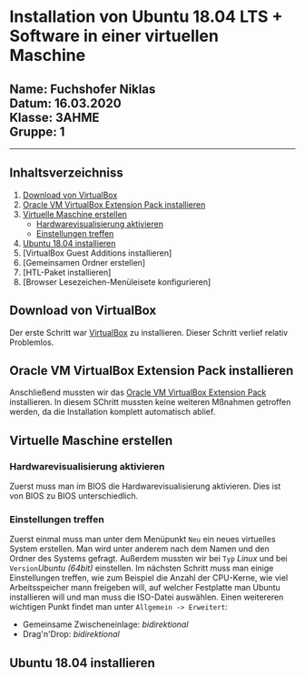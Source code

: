 # Installation von Ubuntu 18.04 LTS + Software in einer virtuellen Maschine
         
**Name**: Fuchshofer Niklas  
**Datum**: 16.03.2020  
**Klasse**: 3AHME  
**Gruppe**: 1  
------
------

## Inhaltsverzeichniss
1) [Download von VirtualBox](#download-von-virtualbox)
1) [Oracle VM VirtualBox Extension Pack installieren](#oracle-vm-virtualbox-extension-pack-installieren)
1) [Virtuelle Maschine erstellen](#virtuelle-maschine-erstellen)
     * [Hardwarevisualisierung aktivieren](#hardwarevisualisierung-aktivieren)
     * [Einstellungen treffen](#einstellungen-treffen)
1) [Ubuntu 18.04 installieren](#ubuntu-18.04-installieren)
1) [VirtualBox Guest Additions installieren]
1) [Gemeinsamen Ordner erstellen]
1) [HTL-Paket installieren]
1) [Browser Lesezeichen-Menüleisete konfigurieren]


## Download von VirtualBox
Der erste Schritt war [VirtualBox](https://www.virtualbox.org/wiki/Downloads) zu installieren.
Dieser Schritt verlief relativ Problemlos.

## Oracle VM VirtualBox Extension Pack installieren
Anschließend mussten wir das [Oracle VM VirtualBox Extension Pack](https://download.virtualbox.org/virtualbox/6.1.4/Oracle_VM_VirtualBox_Extension_Pack-6.1.4.vbox-extpack) installieren.
In diesem SChritt mussten keine weiteren Mßnahmen getroffen werden, da die Installation komplett automatisch ablief.

## Virtuelle Maschine erstellen
### Hardwarevisualisierung aktivieren
Zuerst muss man im BIOS die Hardwarevisualisierung aktivieren. Dies ist von BIOS zu BIOS unterschiedlich.
### Einstellungen treffen
Zuerst einmal muss man unter dem Menüpunkt ```Neu``` ein neues virtuelles System erstellen. Man wird unter anderem nach dem Namen und den Ordner des Systems gefragt. Außerdem mussten wir bei ```Typ``` *Linux* und bei ```Version```*Ubuntu (64bit)* einstellen. 
Im nächsten Schritt muss man einige Einstellungen treffen, wie zum Beispiel die Anzahl der CPU-Kerne, wie viel Arbeitsspeicher mann freigeben will, auf welcher Festplatte man Ubuntu installieren will und man muss die ISO-Datei auswählen. Einen weitereren wichtigen Punkt findet man unter ```Allgemein -> Erweitert```:
* Gemeinsame Zwischeneinlage: *bidirektional*
* Drag'n'Drop: *bidirektional*

## Ubuntu 18.04 installieren
